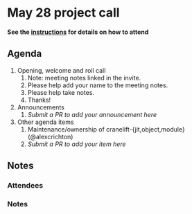 # May 28 project call

**See the [instructions](../README.md) for details on how to attend**

## Agenda
1. Opening, welcome and roll call
    1. Note: meeting notes linked in the invite.
    1. Please help add your name to the meeting notes.
    1. Please help take notes.
    1. Thanks!
1. Announcements
    1. _Submit a PR to add your announcement here_
1. Other agenda items
    1. Maintenance/ownership of cranelift-{jit,object,module} (@alexcrichton)
    1. _Submit a PR to add your item here_

## Notes

### Attendees

### Notes

